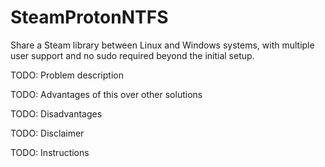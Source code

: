 # SteamProtonNTFS
Share a Steam library between Linux and Windows systems, with multiple user support and no sudo required beyond the initial setup.

TODO: Problem description

TODO: Advantages of this over other solutions

TODO: Disadvantages

TODO: Disclaimer

TODO: Instructions

